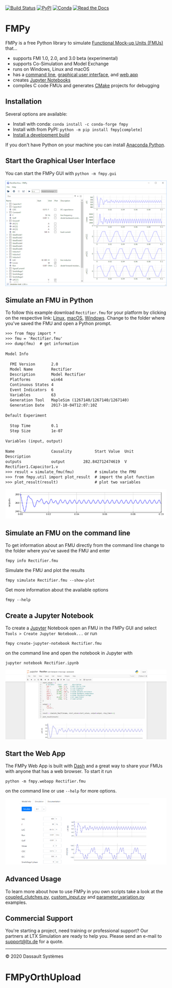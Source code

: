 [![Build Status](https://dev.azure.com/CATIA-Systems/FMPy/_apis/build/status/CATIA-Systems.FMPy?branchName=develop)](https://dev.azure.com/CATIA-Systems/FMPy/_build/latest?definitionId=1&branchName=develop)
[![PyPI](https://img.shields.io/pypi/dm/FMPy.svg?label=PyPI%20downloads)](https://pypi.org/project/FMPy/)
[![Conda](https://img.shields.io/conda/dn/conda-forge/FMPy.svg?label=Conda%20downloads)](https://anaconda.org/conda-forge/fmpy)
[![Read the Docs](https://readthedocs.org/projects/fmpy/badge/?version=latest)](https://fmpy.readthedocs.io/)

# FMPy

FMPy is a free Python library to simulate [Functional Mock-up Units (FMUs)](http://fmi-standard.org/) that...

- supports FMI 1.0, 2.0, and 3.0 beta (experimental)
- supports Co-Simulation and Model Exchange
- runs on Windows, Linux and macOS
- has a [command line](#simulate-an-fmu-on-the-command-line), [graphical user interface](#start-the-graphical-user-interface), and [web app](#start-the-web-app)
- creates [Jupyter Notebooks](#create-a-jupyter-notebook)
- compiles C code FMUs and generates [CMake](https://cmake.org/) projects for debugging

## Installation

Several options are available:

- Install with conda: `conda install -c conda-forge fmpy`
- Install with from PyPI: `python -m pip install fmpy[complete]`
- [Install a development build](docs/faq.md)

If you don't have Python on your machine you can install [Anaconda Python](https://www.anaconda.com/download/).

## Start the Graphical User Interface

You can start the FMPy GUI with `python -m fmpy.gui`

![FMPy GUI](docs/Rectifier_GUI.png)

## Simulate an FMU in Python

To follow this example download `Rectifier.fmu` for your platform by clicking on the respective link:
[Linux](https://github.com/modelica/fmi-cross-check/raw/master/fmus/2.0/cs/linux64/MapleSim/2018/Rectifier/Rectifier.fmu),
[macOS](https://github.com/modelica/fmi-cross-check/raw/master/fmus/2.0/cs/darwin64/MapleSim/2018/Rectifier/Rectifier.fmu),
[Windows](https://github.com/modelica/fmi-cross-check/raw/master/fmus/2.0/cs/win64/MapleSim/2018/Rectifier/Rectifier.fmu).
Change to the folder where you've saved the FMU and open a Python prompt.

```
>>> from fmpy import *
>>> fmu = 'Rectifier.fmu'
>>> dump(fmu)  # get information

Model Info

  FMI Version       2.0
  Model Name        Rectifier
  Description       Model Rectifier
  Platforms         win64
  Continuous States 4
  Event Indicators  6
  Variables         63
  Generation Tool   MapleSim (1267140/1267140/1267140)
  Generation Date   2017-10-04T12:07:10Z

Default Experiment

  Stop Time         0.1
  Step Size         1e-07

Variables (input, output)

Name                Causality          Start Value  Unit     Description
outputs             output        282.842712474619  V        Rectifier1.Capacitor1.v
>>> result = simulate_fmu(fmu)         # simulate the FMU
>>> from fmpy.util import plot_result  # import the plot function
>>> plot_result(result)                # plot two variables
```

![Rectifier Result](docs/Rectifier_result.png)

## Simulate an FMU on the command line

To get information about an FMU directly from the command line change to the folder where you've saved the
FMU and enter

```
fmpy info Rectifier.fmu
```

Simulate the FMU and plot the results

```
fmpy simulate Rectifier.fmu --show-plot
```

Get more information about the available options

```
fmpy --help
```

## Create a Jupyter Notebook

To create a [Jupyter](https://jupyter.org/) Notebook open an FMU in the FMPy GUI and select `Tools > Create Jupyter Notebook...` or run

```
fmpy create-jupyter-notebook Rectifier.fmu
```

on the command line and open the notebook in Jupyter with

```
jupyter notebook Rectifier.ipynb
```

![Web App](docs/Rectifier_Notebook.png)

## Start the Web App

The FMPy Web App is built with [Dash](https://plotly.com/dash/) and a great way to share your FMUs with anyone that has a web browser.
To start it run

```
python -m fmpy.webapp Rectifier.fmu
```

on the command line or use `--help` for more options.

![Web App](docs/Rectifier_WebApp.png)

## Advanced Usage

To learn more about how to use FMPy in you own scripts take a look at the
[coupled_clutches.py](fmpy/examples/coupled_clutches.py),
[custom_input.py](fmpy/examples/custom_input.py) and
[parameter_variation.py](fmpy/examples/parameter_variation.py) examples.

## Commercial Support

You're starting a project, need training or professional support?
Our partners at LTX Simulation are ready to help you.
Please send an e-mail to support@ltx.de for a quote.

------------------------------------

&copy; 2020 Dassault Syst&egrave;mes
# FMPyOrthUpload
